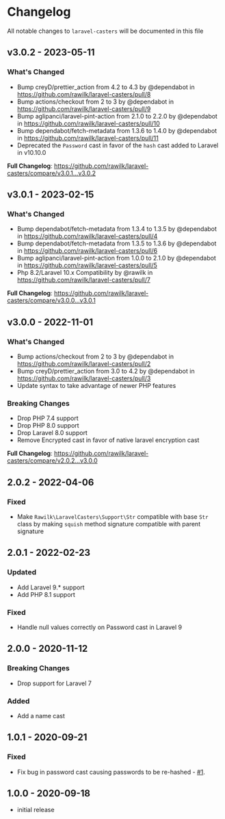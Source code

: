 # Changelog

All notable changes to `laravel-casters` will be documented in this file

## v3.0.2 - 2023-05-11

### What's Changed

-   Bump creyD/prettier_action from 4.2 to 4.3 by @dependabot in https://github.com/rawilk/laravel-casters/pull/8
-   Bump actions/checkout from 2 to 3 by @dependabot in https://github.com/rawilk/laravel-casters/pull/9
-   Bump aglipanci/laravel-pint-action from 2.1.0 to 2.2.0 by @dependabot in https://github.com/rawilk/laravel-casters/pull/10
-   Bump dependabot/fetch-metadata from 1.3.6 to 1.4.0 by @dependabot in https://github.com/rawilk/laravel-casters/pull/11
-   Deprecated the `Password` cast in favor of the `hash` cast added to Laravel in v10.10.0

**Full Changelog**: https://github.com/rawilk/laravel-casters/compare/v3.0.1...v3.0.2

## v3.0.1 - 2023-02-15

### What's Changed

-   Bump dependabot/fetch-metadata from 1.3.4 to 1.3.5 by @dependabot in https://github.com/rawilk/laravel-casters/pull/4
-   Bump dependabot/fetch-metadata from 1.3.5 to 1.3.6 by @dependabot in https://github.com/rawilk/laravel-casters/pull/6
-   Bump aglipanci/laravel-pint-action from 1.0.0 to 2.1.0 by @dependabot in https://github.com/rawilk/laravel-casters/pull/5
-   Php 8.2/Laravel 10.x Compatibility by @rawilk in https://github.com/rawilk/laravel-casters/pull/7

**Full Changelog**: https://github.com/rawilk/laravel-casters/compare/v3.0.0...v3.0.1

## v3.0.0 - 2022-11-01

### What's Changed

-   Bump actions/checkout from 2 to 3 by @dependabot in https://github.com/rawilk/laravel-casters/pull/2
-   Bump creyD/prettier_action from 3.0 to 4.2 by @dependabot in https://github.com/rawilk/laravel-casters/pull/3
-   Update syntax to take advantage of newer PHP features

### Breaking Changes

-   Drop PHP 7.4 support
-   Drop PHP 8.0 support
-   Drop Laravel 8.0 support
-   Remove Encrypted cast in favor of native laravel encryption cast

**Full Changelog**: https://github.com/rawilk/laravel-casters/compare/v2.0.2...v3.0.0

## 2.0.2 - 2022-04-06

### Fixed

-   Make `Rawilk\LaravelCasters\Support\Str` compatible with base `Str` class by making `squish` method signature compatible with parent signature

## 2.0.1 - 2022-02-23

### Updated

-   Add Laravel 9.\* support
-   Add PHP 8.1 support

### Fixed

-   Handle null values correctly on Password cast in Laravel 9

## 2.0.0 - 2020-11-12

### Breaking Changes

-   Drop support for Laravel 7

### Added

-   Add a name cast

## 1.0.1 - 2020-09-21

### Fixed

-   Fix bug in password cast causing passwords to be re-hashed - [#1](https://github.com/rawilk/laravel-casters/issues/1).

## 1.0.0 - 2020-09-18

-   initial release
